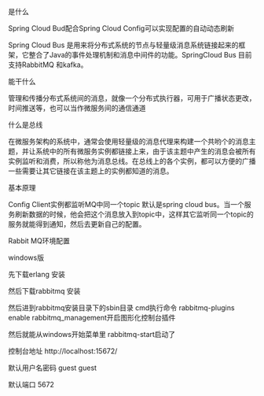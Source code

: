 



是什么

Spring Cloud Bud配合Spring Cloud Config可以实现配置的自动动态刷新

Spring Cloud Bus 是用来将分布式系统的节点与轻量级消息系统链接起来的框架，它整合了Java的事件处理机制和消息中间件的功能。SpringCloud Bus 目前支持RabbitMQ 和kafka。



能干什么

管理和传播分布式系统间的消息，就像一个分布式执行器，可用于广播状态更改，时间推送等，也可以当作微服务间的通信通道



什么是总线

在微服务架构的系统中，通常会使用轻量级的消息代理来构建一个共哟个的消息主题，并让系统中的所有微服务实例都链接上来，由于该主题中产生的消息会被所有实例监听和消费，所以称他为消息总线。在总线上的各个实例，都可以方便的广播一些需要让其它链接在该主题上的实例都知道的消息。



基本原理

Config Client实例都监听MQ中同一个topic 默认是spring cloud bus。当一个服务刷新数据的时候，他会把这个消息放入到topic中，这样其它监听同一个topic的服务就能得到通知，然后去更新自己的配置。





Rabbit MQ环境配置



windows版

先下载erlang  安装

然后下载rabbitmq 安装

然后进到rabbitmq安装目录下的sbin目录 cmd执行命令  rabbitmq-plugins enable rabbitmq_management开启图形化控制台插件

然后就能从windows开始菜单里 rabbitmq-start启动了

控制台地址 http://localhost:15672/



默认用户名密码 guest guest

默认端口 5672